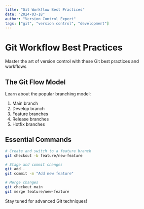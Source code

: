 ```yaml
---
title: "Git Workflow Best Practices"
date: "2024-03-18"
author: "Version Control Expert"
tags: ["git", "version control", "development"]
---
```


# Git Workflow Best Practices

Master the art of version control with these Git best practices and workflows.

## The Git Flow Model

Learn about the popular branching model:
1. Main branch
2. Develop branch
3. Feature branches
4. Release branches
5. Hotfix branches

## Essential Commands

```bash
# Create and switch to a feature branch
git checkout -b feature/new-feature

# Stage and commit changes
git add .
git commit -m "Add new feature"

# Merge changes
git checkout main
git merge feature/new-feature
```

Stay tuned for advanced Git techniques!